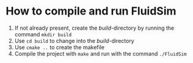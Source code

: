 # How to compile and run FluidSim

1. If not already present, create the _build_-directory by running the command `mkdir build`
2. Use `cd build` to change into the _build_-directory
3. Use `cmake ..` to create the makefile
4. Compile the project with `make` and run with the command `./FluidSim`
